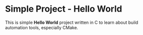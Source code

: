 # Simple Project - Hello World
This is simple **Hello World** project written in C to learn about build automation tools, especially CMake.